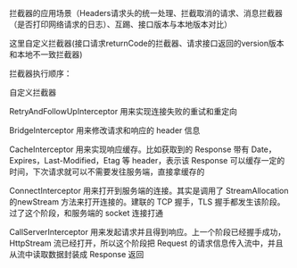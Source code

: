 拦截器的应用场景（Headers请求头的统一处理、拦截取消的请求、消息拦截器（是否打印网络请求的日志）、互踢、接口版本与本地版本对比）

这里自定义拦截器(接口请求returnCode的拦截器、请求接口返回的version版本和本地不一致拦截器)


拦截器执行顺序：

自定义拦截器

RetryAndFollowUpInterceptor
用来实现连接失败的重试和重定向

BridgeInterceptor
用来修改请求和响应的 header 信息

CacheInterceptor
用来实现响应缓存。比如获取到的 Response 带有 Date，Expires，Last-Modified，Etag 等 header，表示该 Response 可以缓存一定的时间，下次请求就可以不需要发往服务端，直接拿缓存的

ConnectInterceptor
用来打开到服务端的连接。其实是调用了 StreamAllocation 的newStream 方法来打开连接的。建联的 TCP 握手，TLS 握手都发生该阶段。过了这个阶段，和服务端的 socket 连接打通

CallServerInterceptor
用来发起请求并且得到响应。上一个阶段已经握手成功，HttpStream 流已经打开，所以这个阶段把 Request 的请求信息传入流中，并且从流中读取数据封装成 Response 返回

